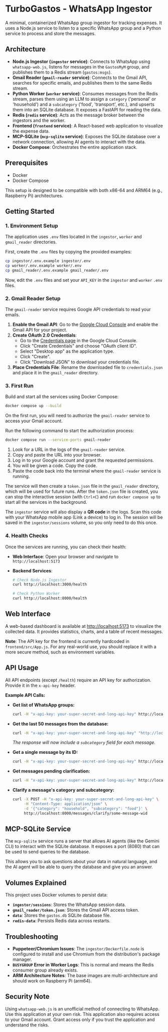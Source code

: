 # TurboGastos - WhatsApp Ingestor

A minimal, containerized WhatsApp group ingestor for tracking expenses. It uses a Node.js service to listen to a specific WhatsApp group and a Python service to process and store the messages.

## Architecture

- **Node.js Ingestor (`ingestor` service)**: Connects to WhatsApp using `whatsapp-web.js`, listens for messages in the `GastosMyM` group, and publishes them to a Redis stream (`gastos:msgs`).
- **Gmail Reader (`gmail-reader` service)**: Connects to the Gmail API, searches for specific emails, and publishes them to the same Redis stream.
- **Python Worker (`worker` service)**: Consumes messages from the Redis stream, parses them using an LLM to assign a `category` ('personal' or 'household') and a `subcategory` ('food', 'transport', etc.), and upserts them into an SQLite database. It exposes a FastAPI for reading the data.
- **Redis (`redis` service)**: Acts as the message broker between the ingestors and the worker.
- **Frontend (`frontend` service)**: A React-based web application to visualize the expense data.
- **MCP-SQLite (`mcp-sqlite` service)**: Exposes the SQLite database over a network connection, allowing AI agents to interact with the data.
- **Docker Compose**: Orchestrates the entire application stack.

## Prerequisites

- Docker
- Docker Compose

This setup is designed to be compatible with both x86-64 and ARM64 (e.g., Raspberry Pi) architectures.

## Getting Started

### 1. Environment Setup

The application uses `.env` files located in the `ingestor`, `worker` and `gmail_reader` directories.

First, create the `.env` files by copying the provided examples:

```bash
cp ingestor/.env.example ingestor/.env
cp worker/.env.example worker/.env
cp gmail_reader/.env.example gmail_reader/.env
```

Now, edit the `.env` files and set your `API_KEY` in the `ingestor` and `worker` `.env` files.

### 2. Gmail Reader Setup

The `gmail-reader` service requires Google API credentials to read your emails.

1.  **Enable the Gmail API**: Go to the [Google Cloud Console](https://console.cloud.google.com/apis/library/gmail.googleapis.com) and enable the Gmail API for your project.
2.  **Create OAuth 2.0 Credentials**:
    *   Go to the [Credentials page](https://console.cloud.google.com/apis/credentials) in the Google Cloud Console.
    *   Click "Create Credentials" and choose "OAuth client ID".
    *   Select "Desktop app" as the application type.
    *   Click "Create".
    *   Click "Download JSON" to download your credentials file.
3.  **Place Credentials File**: Rename the downloaded file to `credentials.json` and place it in the `gmail_reader` directory.

### 3. First Run

Build and start all the services using Docker Compose:

```bash
docker compose up --build
```

On the first run, you will need to authorize the `gmail-reader` service to access your Gmail account.

Run the following command to start the authorization process:

```bash
docker compose run --service-ports gmail-reader
```

1.  Look for a URL in the logs of the `gmail-reader` service.
2.  Copy and paste the URL into your browser.
3.  Log in to your Google account and grant the requested permissions.
4.  You will be given a code. Copy the code.
5.  Paste the code back into the terminal where the `gmail-reader` service is running.

The service will then create a `token.json` file in the `gmail_reader` directory, which will be used for future runs. After the `token.json` file is created, you can stop the interactive session (with `Ctrl+C`) and run `docker compose up` to start all the services in the background.

The `ingestor` service will also display a **QR code** in the logs. Scan this code with your WhatsApp mobile app (Link a device) to log in. The session will be saved in the `ingestor/sessions` volume, so you only need to do this once.

### 4. Health Checks

Once the services are running, you can check their health:

- **Web Interface**: Open your browser and navigate to `http://localhost:5173`

- **Backend Services**:
  ```bash
  # Check Node.js Ingestor
  curl http://localhost:3000/health

  # Check Python Worker
  curl http://localhost:8000/health
  ```

## Web Interface

A web-based dashboard is available at [http://localhost:5173](http://localhost:5173) to visualize the collected data. It provides statistics, charts, and a table of recent messages.

**Note**: The API key for the frontend is currently hardcoded in `frontend/src/App.js`. For any real-world use, you should replace it with a more secure method, such as environment variables.

## API Usage

All API endpoints (except `/health`) require an API key for authorization. Provide it in the `x-api-key` header.

**Example API Calls:**

- **Get list of WhatsApp groups:**
  ```bash
  curl -H "x-api-key: your-super-secret-and-long-api-key" http://localhost:3000/groups
  ```

- **Get the last 50 messages from the database:**
  ```bash
  curl -H "x-api-key: your-super-secret-and-long-api-key" "http://localhost:8000/messages?limit=50"
  ```
  *The response will now include a `subcategory` field for each message.*

- **Get a single message by its ID:**
  ```bash
  curl -H "x-api-key: your-super-secret-and-long-api-key" http://localhost:8000/messages/some-message-wid
  ```

- **Get messages pending clarification:**
  ```bash
  curl -H "x-api-key: your-super-secret-and-long-api-key" http://localhost:8000/messages/pending_clarification
  ```

- **Clarify a message's category and subcategory:**
  ```bash
  curl -X POST -H "x-api-key: your-super-secret-and-long-api-key" \
       -H "Content-Type: application/json" \
       -d '{"category": "household", "subcategory": "food"}' \
       http://localhost:8000/messages/clarify/some-message-wid
  ```

## MCP-SQLite Service

The `mcp-sqlite` service runs a server that allows AI agents (like the Gemini CLI) to interact with the SQLite database. It exposes a port (8080) that can be used to send queries to the database.

This allows you to ask questions about your data in natural language, and the AI agent will be able to query the database and give you an answer.

## Volumes Explained

This project uses Docker volumes to persist data:

- **`ingestor/sessions`**: Stores the WhatsApp session data.
- **`gmail_reader/token.json`**: Stores the Gmail API access token.
- **`data`**: Stores the `gastos.db` SQLite database file.
- **`redis-data`**: Persists Redis data across restarts.

## Troubleshooting

- **Puppeteer/Chromium Issues**: The `ingestor/Dockerfile.node` is configured to install and use Chromium from the distribution's package manager.
- **`BUSYGROUP` Error in Worker Logs**: This is normal and means the Redis consumer group already exists.
- **ARM Architecture Notes**: The base images are multi-architecture and should work on Raspberry Pi (arm64).

## Security Note

Using `whatsapp-web.js` is an unofficial method of connecting to WhatsApp. Use this application at your own risk.
This application also requires access to your Gmail account. Grant access only if you trust the application and understand the risks.

